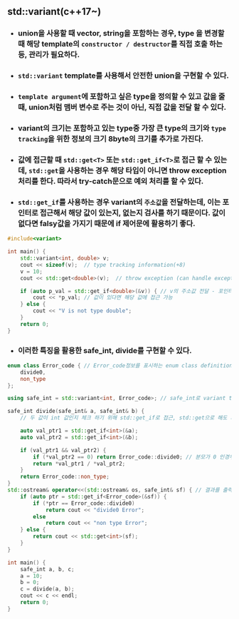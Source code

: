 ## std::variant(c++17~)

- ### union을 사용할 때 vector, string을 포함하는 경우, type 을 변경할 때 해당 template의 `constructor / destructor`를 직접 호출 하는 등, 관리가 필요하다.
- ### `std::variant` template를 사용해서 안전한 union을 구현할 수 있다.
- ### `template argument`에 포함하고 싶은 type을 정의할 수 있고 값을 줄 때, union처럼 맴버 변수로 주는 것이 아닌, 직접 값을 전달 할 수 있다.
- ### variant의 크기는 포함하고 있는 type중 가장 큰 type의 크기와 `type tracking`을 위한 정보의 크기 8byte의 크기를 추가로 가진다.
- ### 값에 접근할 때 `std::get<T>` 또는 `std::get_if<T>`로 접근 할 수 있는데, `std::get`을 사용하는 경우 해당 타입이 아니면 throw exception처리를 한다. 따라서 try-catch문으로 예외 처리를 할 수 있다.
- ### `std::get_if`를 사용하는 경우 variant의 `주소값`을 전달하는데, 이는 포인터로 접근해서 해당 값이 있는지, 없는지 검사를 하기 때문이다. 값이 없다면 falsy값을 가지기 때문에 if 제어문에 활용하기 좋다.

```cpp
#include<variant>

int main() {
	std::variant<int, double> v;
	cout << sizeof(v);  // type tracking information(+8)
	v = 10;
	cout << std::get<double>(v);  // throw exception (can handle exception with try - catch)

	if (auto p_val = std::get_if<double>(&v)) { // v의 주소값 전달 - 포인터로써 주소값에 접근
		cout << *p_val; // 값이 있다면 해당 값에 접근 가능
	} else {
		cout << "V is not type double";
	}
	return 0;
}
```

- ### 이러한 특징을 활용한 safe_int, divide를 구현할 수 있다.

```cpp
enum class Error_code { // Error_code정보를 표시하는 enum class definition
	divide0,
	non_type
};

using safe_int = std::variant<int, Error_code>; // safe_int로 variant template를 간단히 aliasing

safe_int divide(safe_int& a, safe_int& b) {
	// 두 값이 int 값인지 체크 하기 위해 std::get_if로 접근, std::get으로 해도 되지만 예외처리보단 조건문 처리가 더 자연스럽게 보임.

	auto val_ptr1 = std::get_if<int>(&a);
	auto val_ptr2 = std::get_if<int>(&b);

	if (val_ptr1 && val_ptr2) {
		if (*val_ptr2 == 0) return Error_code::divide0; // 분모가 0 인경우 Error_code 리턴
		return *val_ptr1 / *val_ptr2;
	}
	return Error_code::non_type;
}
std::ostream& operator<<(std::ostream& os, safe_int& sf) { // 결과를 출력하기 위한 operator<< overloading
	if (auto ptr = std::get_if<Error_code>(&sf)) {
		if (*ptr == Error_code::divide0)
			return cout << "divide0 Error";
		else
			return cout << "non type Error";
	} else {
		return cout << std::get<int>(sf);
	}
}

int main() {
	safe_int a, b, c;
	a = 10;
	b = 0;
	c = divide(a, b);
	cout << c << endl;
	return 0;
}
```
